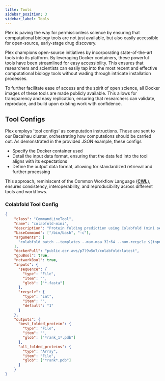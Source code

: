 ```yaml
---
title: Tools
sidebar_position: 3
sidebar_label: Tools
---
```


Plex is paving the way for permissionless science by ensuring that computational biology tools are not just available, but also easily accessible for open-source, early-stage drug discovery.

Plex champions open-source initiatives by incorporating state-of-the-art tools into its platform. By leveraging Docker containers, these powerful tools have been streamlined for easy accessibility. This ensures that researchers and scientists can easily tap into the most recent and effective computational biology tools without wading through intricate installation processes.

To further facilitate ease of access and the spirit of open science, all Docker images of these tools are made publicly available. This allows for transparency and easy replication, ensuring that researchers can validate, reproduce, and build upon existing work with confidence.

## Tool Configs

Plex employs 'tool configs' as computation instructions. These are sent to our Bacalhau cluster, orchestrating how computations should be carried out. As demonstrated in the provided JSON example, these configs

* Specify the Docker container used
* Detail the input data format, ensuring that the data fed into the tool aligns with its expectations
* Define the output data format, allowing for standardized retrieval and further processing

This approach, reminiscent of the Common Workflow Language ([**CWL**](https://www.commonwl.org/)), ensures consistency, interoperability, and reproducibility across different tools and workflows.

### Colabfold Tool Config

```json
{
    "class": "CommandLineTool",
    "name": "colabfold-mini",
    "description": "Protein folding prediction using Colabfold (mini settings)",
    "baseCommand": ["/bin/bash", "-c"],
    "arguments": [
      "colabfold_batch --templates --max-msa 32:64 --num-recycle $(inputs.recycle.default) /inputs /outputs;"
    ],
    "dockerPull": "public.ecr.aws/p7l9w5o7/colabfold:latest",
    "gpuBool": true,
    "networkBool": true,
    "inputs": {
      "sequence": {
        "type": "File",
        "item": "",
        "glob": ["*.fasta"]
      },
      "recycle": {
        "type": "int",
        "item": "",
        "default": "1"
      }
    },
    "outputs": {
      "best_folded_protein": {
        "type": "File",
        "item": "",
        "glob": ["*rank_1*.pdb"]
      },
      "all_folded_proteins": {
        "type": "Array",
        "item": "File",
        "glob": ["*rank*.pdb"]
      }
    }
}
```